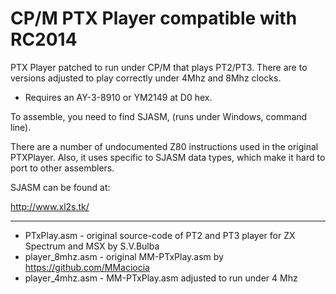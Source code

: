 # CP/M PTX Player compatible with RC2014 

PTX Player patched to run under CP/M that plays PT2/PT3. There are to versions adjusted to play correctly under 4Mhz and 8Mhz clocks.

* Requires an AY-3-8910 or YM2149 at D0 hex.


To assemble, you need to find SJASM, (runs under Windows, command line).


There are a number of undocumented Z80 instructions used in the original PTXPlayer. Also, it uses specific to SJASM
data types, which make it hard to port to other assemblers.

SJASM can be found at:

http://www.xl2s.tk/

----
* PTxPlay.asm - original source-code of PT2 and PT3 player for ZX Spectrum and MSX by S.V.Bulba 
* player_8mhz.asm - original MM-PTxPlay.asm by https://github.com/MMaciocia
* player_4mhz.asm - MM-PTxPlay.asm adjusted to run under 4 Mhz
